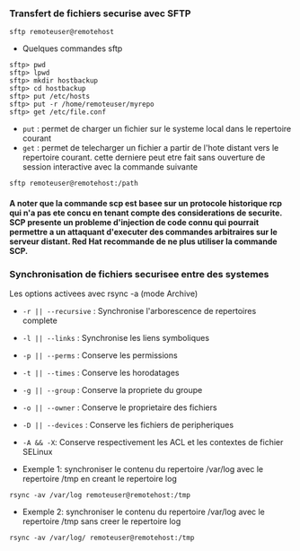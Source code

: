 ### Transfert de fichiers securise avec SFTP
```
sftp remoteuser@remotehost
```
- Quelques commandes sftp
```
sftp> pwd 
sftp> lpwd
sftp> mkdir hostbackup
sftp> cd hostbackup
sftp> put /etc/hosts
sftp> put -r /home/remoteuser/myrepo
sftp> get /etc/file.conf
```
- ```put``` : permet de charger un fichier sur le systeme local dans le repertoire courant
- ```get``` : permet de telecharger un fichier a partir de l'hote distant vers le repertoire courant. cette derniere peut etre fait sans ouverture de session interactive avec la commande suivante
```
sftp remoteuser@remotehost:/path
```
#### A noter que la commande scp est basee sur un protocole historique rcp qui n'a pas ete concu en tenant compte des considerations de securite. SCP presente un probleme d'injection de code connu qui pourrait permettre a un attaquant d'executer des commandes arbitraires sur le serveur distant. Red Hat recommande de ne plus utiliser la commande SCP.

### Synchronisation de fichiers securisee entre des systemes
Les options activees avec rsync -a (mode Archive)
- ```-r || --recursive``` : Synchronise l'arborescence de repertoires complete
- ```-l || --links``` : Synchronise les liens symboliques
- ```-p || --perms``` : Conserve les permissions
- ```-t || --times``` : Conserve les horodatages
- ```-g || --group``` : Conserve la propriete du groupe
- ```-o || --owner``` : Conserve le proprietaire des fichiers 
- ```-D || --devices``` : Conserve les fichiers de peripheriques
- ```-A && -X```: Conserve respectivement les ACL et les contextes de fichier SELinux

- Exemple 1: synchroniser le contenu du repertoire /var/log avec le repertoire /tmp en creant le repertoire log 
```
rsync -av /var/log remoteuser@remotehost:/tmp
```
- Exemple 2: synchroniser le contenu du repertoire /var/log avec le repertoire /tmp sans creer le repertoire log 
```
rsync -av /var/log/ remoteuser@remotehost:/tmp
```
